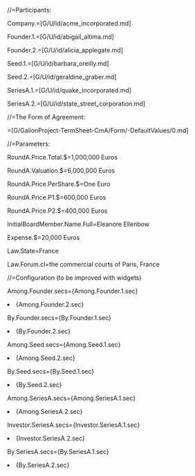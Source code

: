 //=Participants:

Company.=[G/U/id/acme_incorporated.md]

Founder.1.=[G/U/id/abigail_altima.md]

Founder.2.=[G/U/id/alicia_applegate.md]

Seed.1.=[G/U/id/barbara_oreilly.md]

Seed.2.=[G/U/id/geraldine_graber.md]

SeriesA.1.=[G/U/id/quake_incorporated.md]

SeriesA.2.=[G/U/id/state_street_corporation.md]

//=The Form of Agreement:

=[G/GalionProject-TermSheet-CmA/Form/-DefaultValues/0.md]  

//=Parameters:

RoundA.Price.Total.$=1,000,000 Euros

RoundA.Valuation.$=6,000,000 Euros

RoundA.Price.PerShare.$=One Euro

RoundA.Price.P1.$=600,000 Euros

RoundA.Price.P2.$=400,000 Euros

InitialBoardMember.Name.Full=Eleanore Ellenbow

Expense.$=20,000 Euros

Law.State=France

Law.Forum.cl=the commercial courts of Paris, France

//=Configuration (to be improved with widgets)

Among.Founder.secs={Among.Founder.1.sec}<li>{Among.Founder.2.sec}

By.Founder.secs={By.Founder.1.sec}<li>{By.Founder.2.sec}

Among.Seed.secs={Among.Seed.1.sec}<li>{Among.Seed.2.sec}

By.Seed.secs={By.Seed.1.sec}<li>{By.Seed.2.sec}

Among.SeriesA.secs={Among.SeriesA.1.sec}<li>{Among.SeriesA.2.sec}

Investor.SeriesA.secs={Investor.SeriesA.1.sec}<li>{Investor.SeriesA.2.sec}

By.SeriesA.secs={By.SeriesA.1.sec}<li>{By.SeriesA.2.sec}